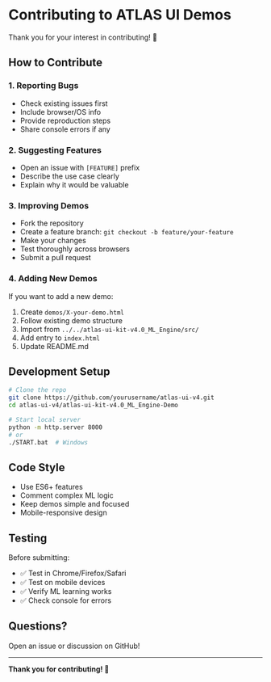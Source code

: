 # Contributing to ATLAS UI Demos

Thank you for your interest in contributing! 🎉

## How to Contribute

### 1. Reporting Bugs
- Check existing issues first
- Include browser/OS info
- Provide reproduction steps
- Share console errors if any

### 2. Suggesting Features
- Open an issue with `[FEATURE]` prefix
- Describe the use case clearly
- Explain why it would be valuable

### 3. Improving Demos
- Fork the repository
- Create a feature branch: `git checkout -b feature/your-feature`
- Make your changes
- Test thoroughly across browsers
- Submit a pull request

### 4. Adding New Demos
If you want to add a new demo:
1. Create `demos/X-your-demo.html`
2. Follow existing demo structure
3. Import from `../../atlas-ui-kit-v4.0_ML_Engine/src/`
4. Add entry to `index.html`
5. Update README.md

## Development Setup

```bash
# Clone the repo
git clone https://github.com/yourusername/atlas-ui-v4.git
cd atlas-ui-v4/atlas-ui-kit-v4.0_ML_Engine-Demo

# Start local server
python -m http.server 8000
# or
./START.bat  # Windows
```

## Code Style
- Use ES6+ features
- Comment complex ML logic
- Keep demos simple and focused
- Mobile-responsive design

## Testing
Before submitting:
- ✅ Test in Chrome/Firefox/Safari
- ✅ Test on mobile devices
- ✅ Verify ML learning works
- ✅ Check console for errors

## Questions?
Open an issue or discussion on GitHub!

---

**Thank you for contributing! 🚀**